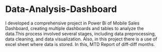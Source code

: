 # Data-Analysis-Dashboard
I developed a comprehensive project in Power Bi of Mobile Sales Dashboard, creating multiple dashboards and tables to analyze the data.This process involved several stages, including data preprocessing, data cleaning, and data visualization.
Also, in this project there is a use of excel sheet where data is stored.
In this, MTD Report of diff-diff months.
